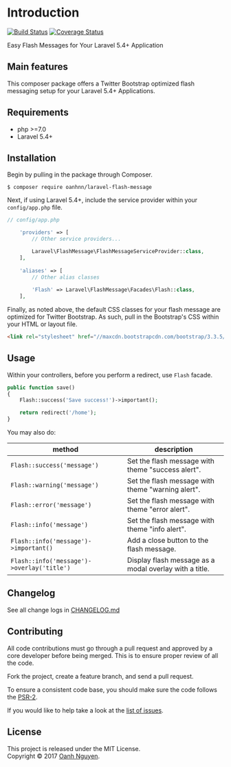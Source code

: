 # Introduction

[![Build Status](https://travis-ci.org/oanhnn/laravel-flash-message.svg?branch=master)](https://travis-ci.org/oanhnn/laravel-flash-message)
[![Coverage Status](https://coveralls.io/repos/github/oanhnn/laravel-flash-message/badge.svg?branch=master)](https://coveralls.io/github/oanhnn/laravel-flash-message?branch=master)

Easy Flash Messages for Your Laravel 5.4+ Application

## Main features

This composer package offers a Twitter Bootstrap optimized flash messaging setup for your Laravel 5.4+ Applications.

## Requirements

* php >=7.0
* Laravel 5.4+

## Installation

Begin by pulling in the package through Composer.

```shell
$ composer require oanhnn/laravel-flash-message
```

Next, if using Laravel 5.4+, include the service provider within your `config/app.php` file.

```php
// config/app.php

    'providers' => [
        // Other service providers...

        Laravel\FlashMessage\FlashMessageServiceProvider::class,
    ],
    
    'aliases' => [
        // Other alias classes
        
        'Flash' => Laravel\FlashMessage\Facades\Flash::class,
    ],
```
Finally, as noted above, the default CSS classes for your flash message are optimized for Twitter Bootstrap. As such, pull in the Bootstrap's CSS within your HTML or layout file.

```html
<link rel="stylesheet" href="//maxcdn.bootstrapcdn.com/bootstrap/3.3.5/css/bootstrap.min.css">
```

## Usage
Within your controllers, before you perform a redirect, use `Flash` facade.

```php
public function save()
{
    Flash::success('Save success!')->important();

    return redirect('/home');
}
```
You may also do:

| method                                      | description                                            |
|---------------------------------------------|--------------------------------------------------------|
| `Flash::success('message')`                 | Set the flash message with theme "success alert".      |
| `Flash::warning('message')`                 | Set the flash message with theme "warning alert".      |
| `Flash::error('message')`                   | Set the flash message with theme "error alert".        |
| `Flash::info('message')`                    | Set the flash message with theme "info alert".         |
| `Flash::info('message')->important()`       | Add a close button to the flash message.               |
| `Flash::info('message')->overlay('title')`  | Display flash message as a modal overlay with a title. |

## Changelog

See all change logs in [CHANGELOG.md][changelog]

## Contributing

All code contributions must go through a pull request and approved by
a core developer before being merged. This is to ensure proper review of all the code.

Fork the project, create a feature branch, and send a pull request.

To ensure a consistent code base, you should make sure the code follows the [PSR-2][psr2].

If you would like to help take a look at the [list of issues][issues].

License
---
This project is released under the MIT License.   
Copyright © 2017 [Oanh Nguyen](https://oanhnn.github.io/).


[changelog]: https://github.com/oanhnn/laravel-flash-message/blob/master/CHANGELOG.md
[psr2]: https://github.com/php-fig/fig-standards/blob/master/accepted/PSR-2-coding-style-guide.md
[issues]: https://github.com/oanhnn/laravel-flash-message/issues
